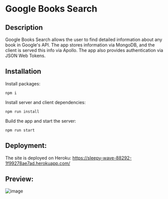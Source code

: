# Google Books Search

## Description
Google Books Search allows the user to find detailed information about any book in Google's API. The app stores information via MongoDB, and the client is served this info via Apollo. The app also provides authentication via JSON Web Tokens.
## Installation
Install packages:
```
npm i
```
Install server and client dependencies:
```
npm run install
```

Build the app and start the server:
```
npm run start
```
## Deployment:
The site is deployed on Heroku: https://sleepy-wave-88292-1f99278ae7ad.herokuapp.com/

## Preview:
![image](https://github.com/brandta-1/PWA-Text-Editor/assets/116298512/5926ec81-b908-4db0-8e6c-b04cad64f629)